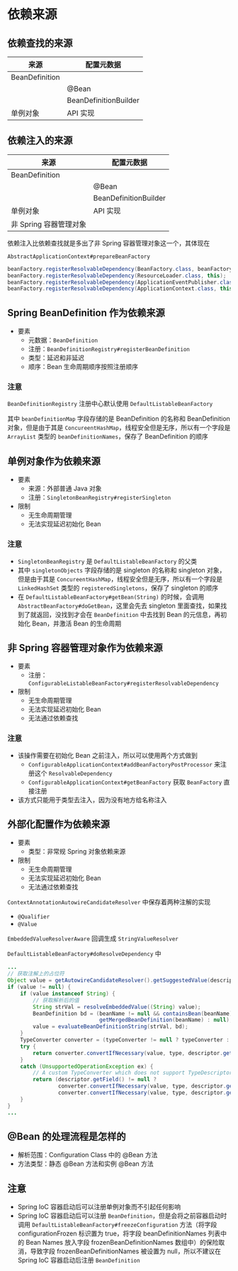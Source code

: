 # 依赖来源

## 依赖查找的来源

| 来源           | 配置元数据                     |
| -------------- | ------------------------------ |
| BeanDefinition | <bean id="user" class="..." /> |
|                | @Bean                          |
|                | BeanDefinitionBuilder          |
| 单例对象       | API 实现                       |



## 依赖注入的来源

| 来源                   | 配置元数据                     |
| ---------------------- | ------------------------------ |
| BeanDefinition         | <bean id="user" class="..." /> |
|                        | @Bean                          |
|                        | BeanDefinitionBuilder          |
| 单例对象               | API 实现                       |
| 非 Spring 容器管理对象 |                                |

依赖注入比依赖查找就是多出了非 Spring 容器管理对象这一个，其体现在

`AbstractApplicationContext#prepareBeanFactory`

```java
beanFactory.registerResolvableDependency(BeanFactory.class, beanFactory);
beanFactory.registerResolvableDependency(ResourceLoader.class, this);
beanFactory.registerResolvableDependency(ApplicationEventPublisher.class, this);
beanFactory.registerResolvableDependency(ApplicationContext.class, this);
```



## Spring BeanDefinition 作为依赖来源

* 要素
  * 元数据：`BeanDefinition`
  * 注册：`BeanDefinitionRegistry#registerBeanDefinition`
  * 类型：延迟和非延迟
  * 顺序：Bean 生命周期顺序按照注册顺序

### 注意

`BeanDefinitionRegistry` 注册中心默认使用  `DefaultListableBeanFactory`

其中 `beanDefinitionMap` 字段存储的是 BeanDefinition 的名称和 BeanDefinition 对象，但是由于其是 `ConcureentHashMap`，线程安全但是无序，所以有一个字段是 `ArrayList` 类型的 `beanDefinitionNames`，保存了 BeanDefinition 的顺序

 

## 单例对象作为依赖来源

* 要素
  * 来源：外部普通 Java 对象
  * 注册：`SingletonBeanRegistry#registerSingleton`
* 限制
  * 无生命周期管理
  * 无法实现延迟初始化 Bean

### 注意

* `SingletonBeanRegistry` 是 `DefaultListableBeanFactory` 的父类
* 其中 `singletonObjects` 字段存储的是 singleton 的名称和 singleton 对象，但是由于其是 `ConcureentHashMap`，线程安全但是无序，所以有一个字段是 `LinkedHashSet` 类型的 `registeredSingletons`，保存了 singleton 的顺序
* 在 `DefaultListableBeanFactory#getBean(String)` 的时候，会调用 `AbstractBeanFactory#doGetBean`，这里会先去 singleton 里面查找，如果找到了就返回，没找到才会在 `BeanDefinition` 中去找到 Bean 的元信息，再初始化 Bean，并激活 Bean 的生命周期



## 非 Spring 容器管理对象作为依赖来源

* 要素
  * 注册：`ConfigurableListableBeanFactory#registerResolvableDependency`
* 限制
  * 无生命周期管理
  * 无法实现延迟初始化 Bean
  * 无法通过依赖查找

### 注意

* 该操作需要在初始化 Bean 之前注入，所以可以使用两个方式做到
  *  `ConfigurableApplicationContext#addBeanFactoryPostProcessor` 来注册这个 `ResolvableDependency`
  * `ConfigurableApplicationContext#getBeanFactory` 获取 `BeanFactory` 直接注册
* 该方式只能用于类型去注入，因为没有地方给名称注入



## 外部化配置作为依赖来源

* 要素
  * 类型：非常规 Spring 对象依赖来源
* 限制
  * 无生命周期管理
  * 无法实现延迟初始化 Bean
  * 无法通过依赖查找

`ContextAnnotationAutowireCandidateResolver` 中保存着两种注解的实现

* `@Qualifier`
* `@Value`

`EmbeddedValueResolverAware` 回调生成 `StringValueResolver`

`DefaultListableBeanFactory#doResolveDependency` 中 

```java
...
// 获取注解上的占位符
Object value = getAutowireCandidateResolver().getSuggestedValue(descriptor);
if (value != null) {
    if (value instanceof String) {
        // 获取解析后的值
        String strVal = resolveEmbeddedValue((String) value);
        BeanDefinition bd = (beanName != null && containsBean(beanName) ?
                             getMergedBeanDefinition(beanName) : null);
        value = evaluateBeanDefinitionString(strVal, bd);
    }
    TypeConverter converter = (typeConverter != null ? typeConverter : getTypeConverter());
    try {
        return converter.convertIfNecessary(value, type, descriptor.getTypeDescriptor());
    }
    catch (UnsupportedOperationException ex) {
        // A custom TypeConverter which does not support TypeDescriptor resolution...
        return (descriptor.getField() != null ?
                converter.convertIfNecessary(value, type, descriptor.getField()) :
                converter.convertIfNecessary(value, type, descriptor.getMethodParameter()));
    }
}
...
```



## @Bean 的处理流程是怎样的

* 解析范围：Configuration Class 中的 @Bean 方法
* 方法类型：静态 @Bean 方法和实例 @Bean 方法



## 注意

* Spring IoC 容器启动后可以注册单例对象而不引起任何影响
* Spring IoC 容器启动后可以注册 `BeanDefinition`，但是会将之前容器启动时调用 `DefaultListableBeanFactory#freezeConfiguration` 方法（将字段 configurationFrozen 标识置为 true，将字段 beanDefinitionNames 列表中的 Bean Names 放入字段 frozenBeanDefinitionNames 数组中）的保险取消，导致字段 frozenBeanDefinitionNames 被设置为 null，所以不建议在 Spring IoC 容器启动后注册 `BeanDefinition`

